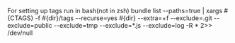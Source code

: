 


For setting up tags run in bash(not in zsh) 
  bundle list --paths=true | xargs #{CTAGS} -f #{dir}/tags --recurse=yes #{dir} --extra=+f --exclude=.git --exclude=public --exclude=tmp --exclude=*.js --exclude=log -R * 2>> /dev/null

